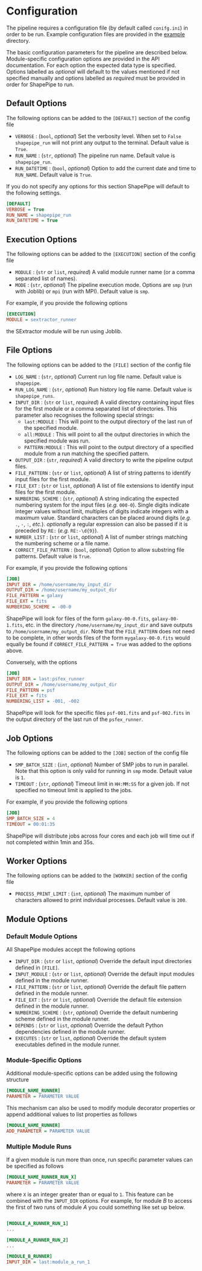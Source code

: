 # Configuration

The pipeline requires a configuration file (by default called `conifg.ini`)
in order to be run. Example configuration files are provided in the
[example](https://github.com/CosmoStat/shapepipe/tree/develop/example)
directory.

The basic configuration parameters for the pipeline are described below.
Module-specific configuration options are provided in the API documentation.
For each option the expected data type is specified. Options labelled as
*optional* will default to the values mentioned if not specified manually and
options labelled as *required* must be provided in order for ShapePipe to
run.

## Default Options

The following options can be added to the `[DEFAULT]` section of the config
file

- `VERBOSE` : (`bool`, *optional*) Set the verbosity level. When set to `False`
  `shapepipe_run` will not print any output to the terminal. Default value is
  `True`.
- `RUN_NAME` : (`str`, *optional*) The pipeline run name. Default value is
  `shapepipe_run`.
- `RUN_DATETIME` : (`bool`, *optional*) Option to add the current date and time
  to `RUN_NAME`. Default value is `True`.

If you do not specify any options for this section ShapePipe will default to
the following settings.

```ini
[DEFAULT]
VERBOSE = True
RUN_NAME = shapepipe_run
RUN_DATETIME = True
```

## Execution Options

The following options can be added to the `[EXECUTION]` section of the config
file

- `MODULE` : (`str` or `list`, *required*) A valid module runner name (or a
  comma separated list of names).
- `MODE` : (`str`, *optional*) The pipeline execution mode. Options are `smp`
  (run with Joblib) or `mpi` (run with MPI). Default value is `smp`.

For example, if you provide the following options

```ini
[EXECUTION]
MODULE = sextractor_runner
```

the SExtractor module will be run using Joblib.

## File Options

The following options can be added to the `[FILE]` section of the config file

- `LOG_NAME` : (`str`, *optional*) Current run log file name. Default value is
  `shapepipe`.
- `RUN_LOG_NAME` : (`str`, *optional*) Run history log file name. Default value
  is `shapepipe_runs`.
- `INPUT_DIR` : (`str` or `list`, *required*) A valid directory containing
  input files for the first module or a comma separated list of directories.
  This parameter also recognises the following special strings:
   - `last:MODULE` : This will point to the output directory of the last run of
   the specified module.
   - `all:MODULE` : This will point to all the output directories in which the
   specified module was run.
   - `PATTERN:MODULE` : This will point to the output directory of a specified
   module from a run matching the specified pattern.
- `OUTPUT_DIR` : (`str`, *required*) A valid directory to write the pipeline
  output files.
- `FILE_PATTERN` : (`str` or `list`, *optional*) A list of string patterns to
  identify input files for the first module.
- `FILE_EXT` : (`str` or `list`, *optional*) A list of file extensions to
  identify input files for the first module.
- `NUMBERING_SCHEME` : (`str`, *optional*) A string indicating the expected
  numbering system for the input files (*e.g.* `000-0`). Single digits indicate
  integer values without limit, multiples of digits indicate integers with a
  maximum value. Standard characters can be placed around digits
  (*e.g.* `.`, `-`, `:`, *etc.*). *optional*ly a regular expression can also be
  passed if it is preceded by `RE:` (*e.g.* `RE:-\d{9}`).
- `NUMBER_LIST` : (`str` or `list`, *optional*) A list of number strings
  matching the numbering scheme or a file name.
- `CORRECT_FILE_PATTERN` : (`bool`, *optional*) Option to allow substring file
  patterns. Default value is `True`.

For example, if you provide the following options

```ini
[JOB]
INPUT_DIR = /home/username/my_input_dir
OUTPUT_DIR = /home/username/my_output_dir
FILE_PATTERN = galaxy
FILE_EXT = fits
NUMBERING_SCHEME = -00-0
```

ShapePipe will look for files of the form `galaxy-00-0.fits`,
`galaxy-00-1.fits`, etc. in the directory `/home/username/my_input_dir` and
save outputs to `/home/username/my_output_dir`. Note that the `FILE_PATTERN`
does not need to be complete, in other words files of the form
`mygalaxy-00-0.fits` would equally be found if `CORRECT_FILE_PATTERN = True`
was added to the options above.

Conversely, with the options

```ini
[JOB]
INPUT_DIR = last:psfex_runner
OUTPUT_DIR = /home/username/my_output_dir
FILE_PATTERN = psf
FILE_EXT = fits
NUMBERING_LIST = -001, -002
```

ShapePipe will look for the specific files `psf-001.fits` and `psf-002.fits`
in the output directory of the last run of the `psfex_runner`.

## Job Options

The following options can be added to the `[JOB]` section of the config file

- `SMP_BATCH_SIZE` : (`int`, *optional*) Number of SMP jobs to run in parallel.
  Note that this option is only valid for running in `smp` mode. Default value
  is `1`.
- `TIMEOUT` : (`str`, *optional*) Timeout limit in `HH:MM:SS` for a given job.
  If not specified no timeout limit is applied to the jobs.

For example, if you provide the following options

```ini
[JOB]
SMP_BATCH_SIZE = 4
TIMEOUT = 00:01:35
```

ShapePipe will distribute jobs across four cores and each job will time out
if not completed within 1min and 35s.

## Worker Options

The following options can be added to the `[WORKER]` section of the config file

- `PROCESS_PRINT_LIMIT` : (`int`, *optional*) The maximum number of characters
  allowed to print individual processes. Default value is `200`.

## Module Options

### Default Module Options

All ShapePipe modules accept the following options

- `INPUT_DIR` : (`str` or `list`, *optional*) Override the default input
  directories defined in `[FILE]`.
- `INPUT_MODULE` : (`str` or `list`, *optional*) Override the default input
  modules defined in the module runner.
- `FILE_PATTERN` : (`str` or `list`, *optional*) Override the default file
  pattern defined in the module runner.
- `FILE_EXT` : (`str` or `list`, *optional*) Override the default file
  extension defined in the module runner.
- `NUMBERING_SCHEME` : (`str`, *optional*) Override the default numbering
  scheme defined in the module runner.
- `DEPENDS` : (`str` or `list`, *optional*) Override the default Python
  dependencies defined in the module runner.
- `EXECUTES` : (`str` or `list`, *optional*) Override the default system
  executables defined in the module runner.

### Module-Specific Options

Additional module-specific options can be added using the following structure

```ini
[MODULE_NAME_RUNNER]
PARAMETER = PARAMETER VALUE
```

This mechanism can also be used to modify module decorator properties or append
additional values to list properties as follows

```ini
[MODULE_NAME_RUNNER]
ADD_PARAMETER = PARAMETER VALUE
```

### Multiple Module Runs

If a given module is run more than once, run specific parameter values can be
specified as follows

```ini
[MODULE_NAME_RUNNER_RUN_X]
PARAMETER = PARAMETER VALUE
```

where ``X`` is an integer greater than or equal to ``1``. This feature can be combined with the ``INPUT_DIR`` options. For example, for module *B* to access the first of two runs of module *A* you could something like set up below.

```ini

[MODULE_A_RUNNER_RUN_1]
...

[MODULE_A_RUNNER_RUN_2]
...

[MODULE_B_RUNNER]
INPUT_DIR = last:module_a_run_1

```

